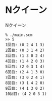Nクイーン
=========
Nクイーン

	% ./main.scm
	>> 5
	1回目: (0 2 4 1 3)
	2回目: (0 3 1 4 2)
	3回目: (1 3 0 2 4)
	4回目: (1 4 2 0 3)
	5回目: (2 0 3 1 4)
	6回目: (2 4 1 3 0)
	7回目: (3 0 2 4 1)
	8回目: (3 1 4 2 0)
	9回目: (4 1 3 0 2)
	10回目: (4 2 0 3 1)
